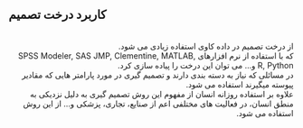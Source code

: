 
## کاربرد درخت تصمیم
<br/>

<div dir="rtl">
از درخت تصمیم در داده کاوی استفاده زیادی می شود.
<br/>
که با استفاده از نرم افزارهای SPSS Modeler, SAS JMP, Clementine, MATLAB, R, Python و... می توان این درخت را پیاده سازی کرد.
<br/>
در مسائلی که نیاز به دسته بندی دارند و تصمیم گیری در مورد پارامتر هایی که مقادیر پیوسته میگیرند استفاده می شود.
<br/>
علاوه بر استفاده روزانه انسان از مفهوم این روش تصمیم گیری به دلیل نزدیکی به منطق انسان، در فعالیت های مختلفی اعم از صنایع، تجاری، پزشکی و... از این روش استفاده می شود.

  </div>
